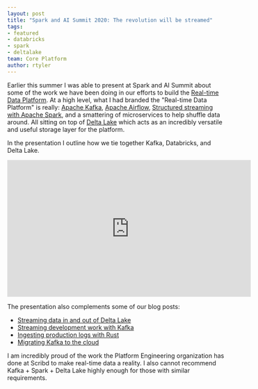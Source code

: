 ```yaml
---
layout: post
title: "Spark and AI Summit 2020: The revolution will be streamed"
tags:
- featured
- databricks
- spark
- deltalake
team: Core Platform
author: rtyler
---
```


Earlier this summer I was able to present at Spark and AI Summit about some of
the work we have been doing in our efforts to build the [Real-time Data
Platform](/blog/2019/real-time-data-platform.html).  At a high level,
what I had branded the "Real-time Data Platform" is really: [Apache
Kafka](https://kafka.apache.org), [Apache Airflow](https://airflow.apache.org),
[Structured streaming with Apache Spark](https://spark.apache.org), and a
smattering of microservices to help shuffle data around. All sitting on top of
[Delta Lake](https://delta.io) which acts as an incredibly versatile and useful
storage layer for the platform.

In the presentation I outline how we tie together Kafka,
Databricks, and Delta Lake.

<center>
<iframe width="560" height="315" src="https://www.youtube-nocookie.com/embed/YmyCOr9Mr9Y" frameborder="0" allow="accelerometer; autoplay; encrypted-media; gyroscope; picture-in-picture" allowfullscreen></iframe>
</center>

The presentation also complements some of our
blog posts:

* [Streaming data in and out of Delta Lake](/blog/2020/streaming-with-delta-lake.html)
* [Streaming development work with Kafka](/blog/2020/introducing-kafka-player.html)
* [Ingesting production logs with Rust](/blog/2020/shipping-rust-to-production.html)
* [Migrating Kafka to the cloud](/blog/2019/migrating-kafka-to-aws.html)


I am incredibly proud of the work the Platform Engineering organization has
done at Scribd to make real-time data a reality. I also cannot recommend Kafka +
Spark + Delta Lake highly enough for those with similar requirements.

